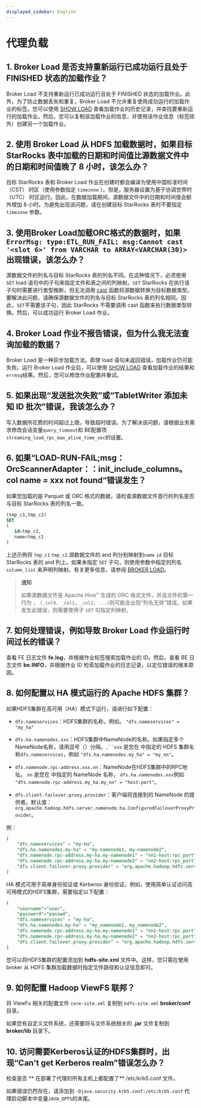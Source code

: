 ```yaml
---
displayed_sidebar: English
---
```


# 代理负载

## 1. Broker Load 是否支持重新运行已成功运行且处于 FINISHED 状态的加载作业？

Broker Load 不支持重新运行已成功运行且处于 FINISHED 状态的加载作业。此外，为了防止数据丢失和重复，Broker Load 不允许重复使用成功运行的加载作业的标签。您可以使用 [SHOW LOAD](../../sql-reference/sql-statements/data-manipulation/SHOW_LOAD.md) 查看加载作业的历史记录，并查找要重新运行的加载作业。然后，您可以复制该加载作业的信息，并使用该作业信息（标签除外）创建另一个加载作业。

## 2. 使用 Broker Load 从 HDFS 加载数据时，如果目标 StarRocks 表中加载的日期和时间值比源数据文件中的日期和时间值晚了 8 小时，该怎么办？

目标 StarRocks 表和 Broker Load 作业在创建时都会编译为使用中国标准时间 （CST） 时区（使用参数指定 `timezone` ）。但是，服务器设置为基于协调世界时 （UTC） 时区运行。因此，在数据加载期间，源数据文件中的日期和时间值会额外增加 8 小时。为避免出现该问题，请在创建目标 StarRocks 表时不要指定 `timezone` 参数。

## 3. 使用Broker Load加载ORC格式的数据时，如果 `ErrorMsg: type:ETL_RUN_FAIL; msg:Cannot cast '<slot 6>' from VARCHAR to ARRAY<VARCHAR(30)>` 出现错误，该怎么办？

源数据文件的列名与目标 StarRocks 表的列名不同。在这种情况下，必须使用 `SET` load 语句中的子句来指定文件和表之间的列映射。`SET` StarRocks 在执行该子句时需要进行类型推断，但无法调用 [cast](../../sql-reference/sql-functions/cast.md) 函数将源数据转换为目标数据类型。要解决此问题，请确保源数据文件的列名与目标 StarRocks 表的列名相同。因此，`SET`不需要该子句，因此 StarRocks 不需要调用 cast 函数来执行数据类型转换。然后，可以成功运行 Broker Load 作业。

## 4. Broker Load 作业不报告错误，但为什么我无法查询加载的数据？

Broker Load 是一种异步加载方法。即使 load 语句未返回错误，加载作业仍可能失败。运行 Broker Load 作业后，可以使用 [SHOW LOAD](../../sql-reference/sql-statements/data-manipulation/SHOW_LOAD.md) 查看加载作业的结果和`errmsg`结果。然后，您可以修改作业配置并重试。

## 5. 如果出现“发送批次失败”或“TabletWriter 添加未知 ID 批次”错误，我该怎么办？

写入数据所花费的时间超过上限，导致超时错误。为了解决该问题，请根据业务需求修改会话变量`query_timeout`和 BE配置项`streaming_load_rpc_max_alive_time_sec`的设置。

## 6. 如果“LOAD-RUN-FAIL;msg：OrcScannerAdapter：：init_include_columns。col name = xxx not found“错误发生？

如果您加载的是 Parquet 或 ORC 格式的数据，请检查源数据文件首行的列名是否与目标 StarRocks 表的列名一致。

```SQL
(tmp_c1,tmp_c2)
SET
(
   id=tmp_c2,
   name=tmp_c1
)
```

上述示例将 `tmp_c1` `tmp_c2` 源数据文件的 and 列分别映射到`name` `id` 目标 StarRocks 表的 and 列上。如果未指定 `SET` 子句，则使用参数中指定的列名 `column_list` 来声明列映射。有关更多信息，请参阅 [BROKER LOAD](../../sql-reference/sql-statements/data-manipulation/BROKER_LOAD.md)。

> **通知**
>
> 如果源数据文件是 Apache Hive™ 生成的 ORC 格式文件，并且文件的第一行为 ， `(_col0, _col1, _col2, ...)`则可能会出现“列名无效”错误。如果发生此错误，则需要使用子 `SET` 句指定列映射。

## 7. 如何处理错误，例如导致 Broker Load 作业运行时间过长的错误？

查看 FE 日志文件 **fe.log**，并根据作业标签搜索加载作业的 ID。然后，查看 BE 日志文件 **be.INFO**，并根据作业 ID 检索加载作业的日志记录，以定位错误的根本原因。

## 8. 如何配置以 HA 模式运行的 Apache HDFS 集群？

如果HDFS集群在高可用（HA）模式下运行，请进行如下配置：

- `dfs.nameservices`：HDFS集群的名称，例如。 `"dfs.nameservices" = "my_ha"`

- `dfs.ha.namenodes.xxx`：HDFS集群中NameNode的名称。如果指定多个NameNode名称，请用逗号（）分隔。`,``xxx` 是您在 中指定的 HDFS 集群名称`dfs.nameservices`，例如 `"dfs.ha.namenodes.my_ha" = "my_nn"`。

- `dfs.namenode.rpc-address.xxx.nn`：NameNode在HDFS集群中的RPC地址。 `nn` 是您在 中指定的 NameNode 名称， `dfs.ha.namenodes.xxx`例如 `"dfs.namenode.rpc-address.my_ha.my_nn" = "host:port"`。

- `dfs.client.failover.proxy.provider`：客户端将连接到的 NameNode 的提供者。默认值： `org.apache.hadoop.hdfs.server.namenode.ha.ConfiguredFailoverProxyProvider`。

例：

```SQL
(
    "dfs.nameservices" = "my-ha",
    "dfs.ha.namenodes.my-ha" = "my-namenode1, my-namenode2",
    "dfs.namenode.rpc-address.my-ha.my-namenode1" = "nn1-host:rpc_port",
    "dfs.namenode.rpc-address.my-ha.my-namenode2" = "nn2-host:rpc_port",
    "dfs.client.failover.proxy.provider" = "org.apache.hadoop.hdfs.server.namenode.ha.ConfiguredFailoverProxyProvider"
)
```

HA 模式可用于简单身份验证或 Kerberos 身份验证。例如，使用简单认证访问高可用模式的HDFS集群，需要指定以下配置：

```SQL
(
    "username"="user",
    "password"="passwd",
    "dfs.nameservices" = "my-ha",
    "dfs.ha.namenodes.my-ha" = "my_namenode1, my_namenode2",
    "dfs.namenode.rpc-address.my-ha.my-namenode1" = "nn1-host:rpc_port",
    "dfs.namenode.rpc-address.my-ha.my-namenode2" = "nn2-host:rpc_port",
    "dfs.client.failover.proxy.provider" = "org.apache.hadoop.hdfs.server.namenode.ha.ConfiguredFailoverProxyProvider"
)
```

您可以将HDFS集群的配置添加到 **hdfs-site.xml** 文件中。这样，您只需在使用 broker 从 HDFS 集群加载数据时指定文件路径和认证信息即可。

## 9. 如何配置 Hadoop ViewFS 联邦？

将 ViewFs 相关的配置文件 `core-site.xml` 复制到 `hdfs-site.xml` **broker/conf** 目录。

如果您有自定义文件系统，还需要将与文件系统相关的 **.jar** 文件复制到 **broker/lib** 目录下。

## 10. 访问需要Kerberos认证的HDFS集群时，出现“Can't get Kerberos realm”错误怎么办？

检查是否 ** 在部署了代理的所有主机上都配置了** /etc/krb5.conf 文件。

如果错误仍然存在，请添加到 `-Djava.security.krb5.conf:/etc/krb5.conf` 代理启动脚本中变量`JAVA_OPTS`的末尾。
